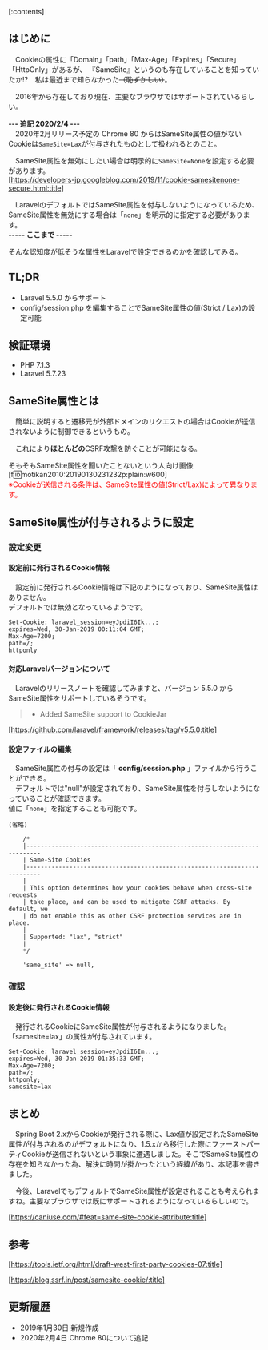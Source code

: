 <div class="contents-box">
  <p>[:contents]</p>
</div>

## はじめに
　Cookieの属性に「Domain」「path」「Max-Age」「Expires」「Secure」「HttpOnly」があるが、  『<span class="m-y">SameSite</span>』というのも存在していることを知っていたか!?　私は最近まで知らなかった<s>（恥ずかしい）</s>。  
  
　2016年から存在しており現在、主要なブラウザではサポートされているらしい。  

<b>--- 追記 2020/2/4  ---</b>  
　2020年2月リリース予定の Chrome 80 からはSameSite属性の値がないCookieは`SameSite=Lax`が付与されたものとして扱われるとのこと。  

　SameSite属性を無効にしたい場合は明示的に`SameSite=None`を設定する必要があります。  
[https://developers-jp.googleblog.com/2019/11/cookie-samesitenone-secure.html:title]

　LaravelのデフォルトではSameSite属性を付与しないようになっているため、SameSite属性を無効にする場合は「`none`」を明示的に指定する必要があります。  
<b>----- ここまで -----</b>


 そんな認知度が低そうな属性をLaravelで設定できるのかを確認してみる。

## TL;DR
- Laravel 5.5.0 からサポート
- config/session.php を編集することでSameSite属性の値(Strict / Lax)の設定可能

<!-- more -->

## 検証環境
- PHP 7.1.3
- Laravel 5.7.23

## SameSite属性とは

　簡単に説明すると<span class="m-y">遷移元が外部ドメインのリクエストの場合はCookieが送信されないように制御できる</span>というもの。  

　これにより<b>ほとんどの</b>CSRF攻撃を防ぐことが可能になる。  
  
そもそもSameSite属性を聞いたことないという人向け画像
[f:id:motikan2010:20190130231232p:plain:w600]  
<span style="color: #ff0000">※Cookieが送信される条件は、SameSite属性の値(Strict/Lax)によって異なります。</span>

## SameSite属性が付与されるように設定

### 設定変更

#### 設定前に発行されるCookie情報

　設定前に発行されるCookie情報は下記のようになっており、SameSite属性はありません。  
<span class="m-y">デフォルトでは無効</span>となっているようです。
```
Set-Cookie: laravel_session=eyJpdiI6Ik...;
expires=Wed, 30-Jan-2019 00:11:04 GMT; 
Max-Age=7200; 
path=/; 
httponly
```

#### 対応Laravelバージョンについて

　Laravelのリリースノートを確認してみますと、<span class="m-y">バージョン 5.5.0 からSameSite属性をサポートしている</span>そうです。
> - Added SameSite support to CookieJar

[https://github.com/laravel/framework/releases/tag/v5.5.0:title]  

#### 設定ファイルの編集

　SameSite属性の付与の設定は「 **config/session.php** 」ファイルから行うことができる。  
　デフォルトでは"null"が設定されており、SameSite属性を付与しないようになっていることが確認できます。  
値に「`none`」を指定することも可能です。

```
(省略)

    /*
    |--------------------------------------------------------------------------
    | Same-Site Cookies
    |--------------------------------------------------------------------------
    |
    | This option determines how your cookies behave when cross-site requests
    | take place, and can be used to mitigate CSRF attacks. By default, we
    | do not enable this as other CSRF protection services are in place.
    |
    | Supported: "lax", "strict"
    |
    */

    'same_site' => null,
```

### 確認
#### 設定後に発行されるCookie情報

　発行されるCookieにSameSite属性が付与されるようになりました。  
「<span class="m-y">samesite=lax</span>」の属性が付与されています。
```
Set-Cookie: laravel_session=eyJpdiI6Im...; 
expires=Wed, 30-Jan-2019 01:35:33 GMT; 
Max-Age=7200; 
path=/; 
httponly; 
samesite=lax
```

## まとめ

　Spring Boot 2.xからCookieが発行される際に、Lax値が設定されたSameSite属性が付与されるのがデフォルトになり、1.5.xから移行した際にファーストパーティCookieが送信されないという事象に遭遇しました。そこでSameSite属性の存在を知らなかった為、解決に時間が掛かったという経緯があり、本記事を書きました。  

　今後、LaravelでもデフォルトでSameSite属性が設定されることも考えられますね。主要なブラウザでは既にサポートされるようになっているらしいので。  

[https://caniuse.com/#feat=same-site-cookie-attribute:title]  

## 参考
[https://tools.ietf.org/html/draft-west-first-party-cookies-07:title]

[https://blog.ssrf.in/post/samesite-cookie/:title]

## 更新履歴
- 2019年1月30日 新規作成
- 2020年2月4日 Chrome 80について追記
